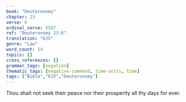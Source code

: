 ```yaml
---
book: "Deuteronomy"
chapter: 23
verse: 6
ordinal_verse: 5507
ref: "Deuteronomy 23:6"
translation: "KJV"
genre: "Law"
word_count: 14
topics: []
cross_references: []
grammar_tags: [negation]
thematic_tags: [negative-command, time-units, time]
tags: ["Bible","KJV","Deuteronomy"]
---
```

Thou shalt not seek their peace nor their prosperity all thy days for ever.
